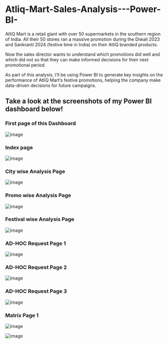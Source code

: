 # Atliq-Mart-Sales-Analysis---Power-BI-

AtliQ Mart is a retail giant with over 50 supermarkets in the southern region of India. All their 50 stores ran a massive promotion during the Diwali 2023 and Sankranti 2024 (festive time in India) on their AtliQ branded products. 

Now the sales director wants to understand which promotions did well and which did not so that they can make informed decisions for their next promotional period.  

As part of this analysis, I’ll be using Power BI to generate key insights on the performance of AtliQ Mart’s festive promotions, helping the company make data-driven decisions for future campaigns.

<h2>Take a look at the screenshots of my Power BI dashboard below!</h2>

<h3>First page of this Dashboard</h3>

![image](https://github.com/user-attachments/assets/661e55b9-bbc3-4b0e-b291-dcd85a5a59d7)

<h3>Index page</h3>

![image](https://github.com/user-attachments/assets/6fcc31d9-fefe-4644-8ec6-45a470ab34d4)

<h3>City wise Analysis Page</h3>

![image](https://github.com/user-attachments/assets/6c7e0d60-3918-4572-a39c-1e3ba98a2675)

<h3>Promo wise Analysis Page</h3>

![image](https://github.com/user-attachments/assets/a192cd13-9b97-43b4-87a5-8fe6d79de863)

<h3>Festival wise Analysis Page</h3>

![image](https://github.com/user-attachments/assets/e555d566-76d5-4e53-8cae-8913d7643a0c)

<h3>AD-HOC Request Page 1 </h3>

![image](https://github.com/user-attachments/assets/78309f14-8835-4ef2-a4f3-d8c4f499143b)

<h3>AD-HOC Request Page 2 </h3>

![image](https://github.com/user-attachments/assets/aa4a01b9-af3b-4d3b-b54e-860910689847)

<h3>AD-HOC Request Page 3 </h3>

![image](https://github.com/user-attachments/assets/2102ee23-b0ad-4732-ab0e-7cc04516621f)

<h3> Matrix  Page 1 </h3>

![image](https://github.com/user-attachments/assets/239455f1-11e2-4b81-896c-f0e2d4ea0168)



![image](https://github.com/user-attachments/assets/b04510c7-49c3-47e7-a0ac-c939d872f8bc)
